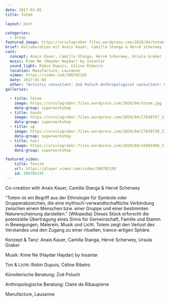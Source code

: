 ```yaml
---
date: 2017-01-05
title: Totem

layout: post

categories:
  - Group
featured_image: https://ursulagraber.files.wordpress.com/2020/04/totem.jpg?w=1560&h=940&fit=crop
brief: Kollaboration mit Anais Kauer, Camilla Stanga & Hervé Scherwey
cast:
  concept: Anais Kauer, Camilla Stanga, Hervé Scherwey, Ursula Graber
  music: Kime Ne (Haydar Haydar) by Insanlar
  sound_light: Robin Dupuis, Céline Ribeiro
  location: Manufacture, Lausanne
  vimeo: https://vimeo.com/306702195
  date: 2017-01-05
  other: "Artistic consultant: Zoë Poluch Anthropological consultant: Claire de Ribaupierre"
galleries:

  - title: Totem
    image: https://ursulagraber.files.wordpress.com/2020/04/totem.jpg
    data-group: superworkshop
  - title: hands
    image: https://ursulagraber.files.wordpress.com/2020/04/17038757_1309926282406530_5896639958045333217_o.jpg
    data-group: superworkshop
  - title: up
    image: https://ursulagraber.files.wordpress.com/2020/04/17038730_1309926322406526_3742290833211252186_o.jpg
    data-group: superworkshop
  - title: hair
    image: https://ursulagraber.files.wordpress.com/2020/04/16992488_1309926459073179_8615874270323999413_o.jpg
    data-group: superworkshop

featured_video:
    title: Tonite
    url: https://player.vimeo.com/video/306702195
    id: 306702195
---
```



<!-- [![Totem](https://i.vimeocdn.com/video/746500438_640.jpg)](https://player.vimeo.com/video/306702195) -->

Co-creation with Anais Kauer, Camilla Stanga & Hervé Scherwey

“Totem ist ein Begriff aus der Ethnologie für Symbole oder Gruppenabzeichen, die eine mythisch-verwandtschaftliche Verbindung zwischen einem Menschen bzw. einer Gruppe und einer bestimmten Naturerscheinung darstellen.” (Wikipedia)
Dieses Stück erforscht die potenzielle Übertragung eines Sinns für Gemeinschaft, Familie und Stamm in Bewegungen, Malerein, Musik und Licht. Totem zeigt den Verlust des Verstandes und den Zugang zu einer rituellen, trance-artigen Sphäre.

<!--plop-->

Konzept & Tanz: Anais Kauer, Camilla Stanga, Hervé Scherwey, Ursula Graber

Musik: Kime Ne (Haydar Haydar) by Insanlar

Ton & Licht: Robin Dupuis, Céline Ribeiro

Künstlerische Beratung: Zoë Poluch

Anthropologische Beratung: Claire de Ribaupierre

Manufacture, Lausanne

<!--plop-->

